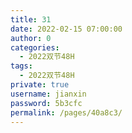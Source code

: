 ```yaml
---
title: 31
date: 2022-02-15 07:00:00
author: 0
categories: 
  - 2022双节48H
tags: 
  - 2022双节48H
private: true
username: jianxin
password: 5b3cfc
permalink: /pages/40a8c3/
---
```


